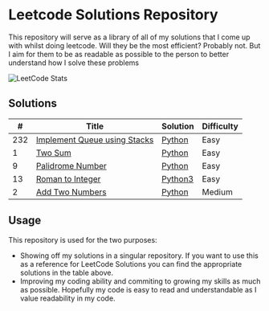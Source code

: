 # Leetcode Solutions Repository

This repository will serve as a library of all of my solutions that I come up with whilst doing leetcode. Will they be the most efficient? Probably not. But I aim for them to be as readable as possible to the person to better understand how I solve these problems

![LeetCode Stats](https://leetcard.jacoblin.cool/TheBluesBand?theme=dark&font=Roboto%20Mono&ext=heatmap)

## Solutions

| #   | Title                                                                                                   | Solution                                            | Difficulty |
| --- | ------------------------------------------------------------------------------------------------------- | --------------------------------------------------- | ---------- |
| 232 | [Implement Queue using Stacks](https://leetcode.com/problems/implement-queue-using-stacks/description/) | [Python](./EasyQuestions/ImplementQueueUsingStacks) | Easy       |
| 1   | [Two Sum](https://leetcode.com/problems/two-sum/)                                                       | [Python](./EasyQuestions/TwoSum)                    | Easy       |
| 9   | [Palidrome Number](https://leetcode.com/problems/palindrome-number)                                     | [Python](./EasyQuestions/PalindromeNumber)          | Easy       |
| 13  | [Roman to Integer](https://leetcode.com/problems/roman-to-integer/)                                     | [Python3](./EasyQuestions/RomanToInteger/)          | Easy       |
| 2   | [Add Two Numbers](https://leetcode.com/problems/add-two-numbers)                                        | [Python](./MediumQuestions/AddTwoNumbers/)          | Medium     |

## Usage

This repository is used for the two purposes:

- Showing off my solutions in a singular repository. If you want to use this as a reference for LeetCode Solutions you can find the appropriate solutions in the table above.
- Improving my coding ability and commiting to growing my skills as much as possible. Hopefully my code is easy to read and understandable as I value readability in my code.
